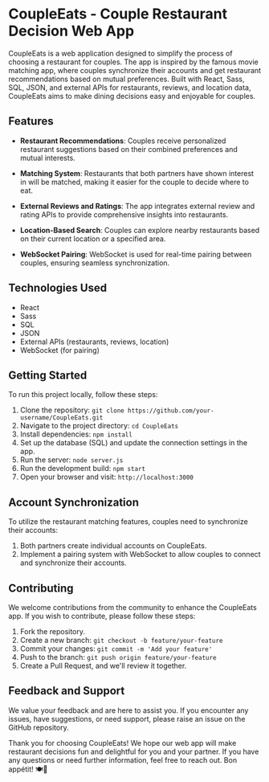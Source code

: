 # CoupleEats - Couple Restaurant Decision Web App

CoupleEats is a web application designed to simplify the process of choosing a restaurant for couples. The app is inspired by the famous movie matching app, where couples synchronize their accounts and get restaurant recommendations based on mutual preferences. Built with React, Sass, SQL, JSON, and external APIs for restaurants, reviews, and location data, CoupleEats aims to make dining decisions easy and enjoyable for couples.

## Features

- **Restaurant Recommendations**: Couples receive personalized restaurant suggestions based on their combined preferences and mutual interests.

- **Matching System**: Restaurants that both partners have shown interest in will be matched, making it easier for the couple to decide where to eat.

- **External Reviews and Ratings**: The app integrates external review and rating APIs to provide comprehensive insights into restaurants.

- **Location-Based Search**: Couples can explore nearby restaurants based on their current location or a specified area.

- **WebSocket Pairing**: WebSocket is used for real-time pairing between couples, ensuring seamless synchronization.

## Technologies Used

- React
- Sass
- SQL
- JSON
- External APIs (restaurants, reviews, location)
- WebSocket (for pairing)

## Getting Started

To run this project locally, follow these steps:

1. Clone the repository: `git clone https://github.com/your-username/CoupleEats.git`
2. Navigate to the project directory: `cd CoupleEats`
3. Install dependencies: `npm install`
4. Set up the database (SQL) and update the connection settings in the app.
5. Run the server: `node server.js`
6. Run the development build: `npm start`
7. Open your browser and visit: `http://localhost:3000`

## Account Synchronization

To utilize the restaurant matching features, couples need to synchronize their accounts:

1. Both partners create individual accounts on CoupleEats.
2. Implement a pairing system with WebSocket to allow couples to connect and synchronize their accounts.

## Contributing

We welcome contributions from the community to enhance the CoupleEats app. If you wish to contribute, please follow these steps:

1. Fork the repository.
2. Create a new branch: `git checkout -b feature/your-feature`
3. Commit your changes: `git commit -m 'Add your feature'`
4. Push to the branch: `git push origin feature/your-feature`
5. Create a Pull Request, and we'll review it together.

## Feedback and Support

We value your feedback and are here to assist you. If you encounter any issues, have suggestions, or need support, please raise an issue on the GitHub repository.


Thank you for choosing CoupleEats! We hope our web app will make restaurant decisions fun and delightful for you and your partner. If you have any questions or need further information, feel free to reach out. Bon appétit! 🍽️🥂
